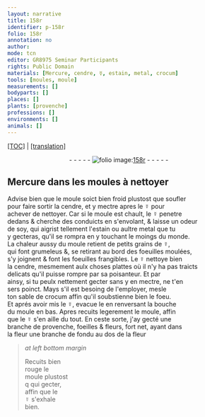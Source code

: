 ```yaml
---
layout: narrative
title: 158r
identifier: p-158r
folio: 158r
annotation: no
author:
mode: tcn
editor: GR8975 Seminar Participants
rights: Public Domain
materials: [Mercure, cendre, ☿, estain, metal, crocum]
tools: [moules, moule]
measurements: []
bodyparts: []
places: []
plants: [provenche]
professions: []
environments: []
animals: []
---
```


<p><a href="{{ site.baseurl }}/normalized/">[TOC]</a> | <a href="{{ site.baseurl }}/texts/p-158r_tl/" target="_blank">[translation]</a></p><div class="folio" align="center">- - - - - <a href="http://gallica.bnf.fr/ark:/12148/btv1b10500001g/f321.item" target="_blank"><img src="https://cu-mkp.github.io/2017-workshop-edition/assets/photo-icon.png" alt="folio image: " style="display:inline-block; margin-bottom:-3px;"/>158r</a> - - - - - </div>  
  

## <span class="m">Mercure</span> dans les <span class="tl">moules</span> à nettoyer

 
 Advise bien que le moule soict bien froid plustost que soufler<br/> pour faire sortir la <span class="m">cendre</span>, et y mectre apres le <span class="m">☿</span> pour<br/> achever de nettoyer. Car si le moule est chault, le <span class="m">☿</span> penetre<br/> dedans & cherche des conduicts en s'envolant, & laisse un odeur<br/> de soy, qui aigrist tellem<span class="exp">ent</span> l'<span class="m">estain</span> ou aultre <span class="m">metal</span> que tu<br/> y gecteras, qu'il se rompra en y touchant le moings du monde.<br/> La chaleur aussy du <span class="tl">moule</span> retient de petits grains de <span class="m">☿</span>,<br/> qui font grumeleus &, se retirant au bord des foeuilles moulées,<br/> s'y joignent & font les foeuilles frangibles. Le <span class="m">☿</span> nettoye bien<br/> la <span class="m">cendre</span>, mesmement aulx choses plattes où il n'y ha pas traicts<br/> delicats qu'il puisse rompre par sa poisanteur. Et par<br/> ainsy, si tu peulx nettement gecter sans y en mectre, ne t'en<br/> sers poinct. Mays s'il est besoing de l'employer, mesle<br/> ton sable de <span class="m">crocum</span> affin qu'il soubstienne bien le foeu.<br/> Et aprés avoir mis le <span class="m">☿</span>, evacue le en renversant la bouche<br/> du <span class="tl">moule</span> en bas. Apres recuits legerem<span class="exp">ent</span> le <span class="tl">moule</span>, affin<br/> que le <span class="m">☿</span> s'en aille du tout. En ceste sorte, j'ay gecté une<br/> branche de <span class="pa">provenche</span>, foeilles & fleurs, fort net, ayant dans<br/> la fleur une branche de <span class="ill"></span> fondu au dos de la fleur <span class="ill"></span>
 
> *at left bottom margin*
> 
> 
>   Recuits bien<br/> rouge le<br/> <span class="tl">moule</span> plustost<br/> <span class="del">q</span> qui gecter,<br/> affin que le<br/> <span class="m">☿</span> s'exhale<br/> bien.
 
